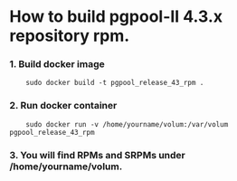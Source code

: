 How to build pgpool-II 4.3.x repository rpm.
==================

### 1. Build docker image

```
	sudo docker build -t pgpool_release_43_rpm .
```

### 2. Run docker container

```
	sudo docker run -v /home/yourname/volum:/var/volum pgpool_release_43_rpm
```
### 3. You will find RPMs and SRPMs under /home/yourname/volum.
